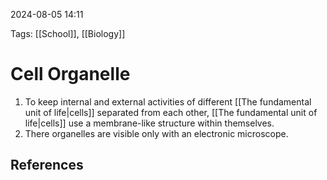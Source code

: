 2024-08-05 14:11

Tags: [[School]], [[Biology]]


# Cell Organelle
1. To keep internal and external activities of different [[The fundamental unit of life|cells]] separated from each other, [[The fundamental unit of life|cells]] use a membrane-like structure within themselves.
2. There organelles are visible only with an electronic microscope.


## References
